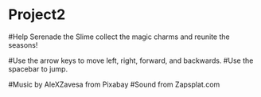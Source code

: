 # Project2

#Help Serenade the Slime collect the magic charms and reunite the seasons!

#Use the arrow keys to move left, right, forward, and backwards.
#Use the spacebar to jump.

#Music by AleXZavesa from Pixabay
#Sound from Zapsplat.com
